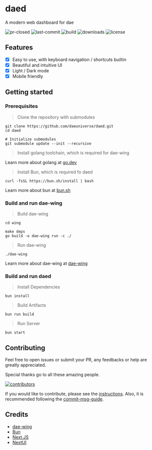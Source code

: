 # daed

A modern web dashboard for dae

![pr-closed](https://img.shields.io/github/issues-pr-closed/daeuniverse/daed?style=for-the-badge)
![last-commit](https://img.shields.io/github/last-commit/daeuniverse/daed?style=for-the-badge)
![build](https://img.shields.io/github/actions/workflow/status/daeuniverse/daed/release.yml?style=for-the-badge)
![downloads](https://img.shields.io/github/downloads/daeuniverse/daed/total?style=for-the-badge)
![license](https://img.shields.io/github/license/daeuniverse/daed?style=for-the-badge)

## Features

- [x] Easy to use, with keyboard navigation / shortcuts builtin
- [x] Beautiful and intuitive UI
- [x] Light / Dark mode
- [x] Mobile friendly

## Getting started

### Prerequisites

> Clone the repository with submodules

```shell
git clone https://github.com/daeuniverse/daed.git
cd daed

# Initialize submodules
git submodule update --init --recursive
```

> Install golang toolchain, which is required for dae-wing

Learn more about golang at [go.dev](https://go.dev/doc/install)

> Install Bun, which is required fo daed

```shell
curl -fsSL https://bun.sh/install | bash
```

Learn more about bun at [bun.sh](https://bun.sh)

### Build and run dae-wing

> Build dae-wing

```shell
cd wing

make deps
go build -o dae-wing run -c ./
```

> Run dae-wing

```shell
./dae-wing
```

Learn more about dae-wing at [dae-wing](https://github.com/daeuniverse/dae-wing)

### Build and run daed

> Install Dependencies

```shell
bun install
```

> Build Artifacts

```shell
bun run build
```

> Run Server

```shell
bun start
```

## Contributing

Feel free to open issues or submit your PR, any feedbacks or help are greatly appreciated.

Special thanks go to all these amazing people.

[![contributors](https://contrib.rocks/image?repo=daeuniverse/daed)](https://github.com/daeuniverse/daed/graphs/contributors)

If you would like to contribute, please see the [instructions](./CONTRIBUTING.md). Also, it is recommended following the [commit-msg-guide](./docs/commit-msg-guide.md).

## Credits

- [dae-wing](https://github.com/daeuniverse/dae-wing)
- [Bun](https://github.com/oven-sh/bun)
- [Next.JS](https://github.com/vercel/next.js)
- [NextUI](https://github.com/nextui-org/nextui)
